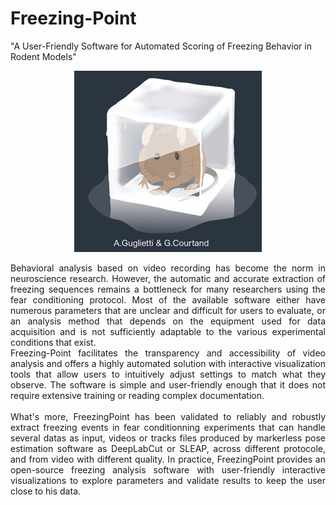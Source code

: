 # Freezing-Point
"A User-Friendly Software for Automated Scoring of Freezing Behavior in Rodent Models"
<p align="center">
<img src="/stock/freezed_mouse-4crop.png">
</p>

 <div align="justify">Behavioral analysis based on video recording has become the norm in neuroscience research. However, the automatic and accurate extraction of freezing sequences remains a bottleneck for many researchers using the fear conditioning protocol. Most of the available software either have numerous parameters that are unclear and difficult for users to evaluate, or an analysis method that depends on the equipment used for data acquisition and is not sufficiently adaptable to the various experimental conditions that exist.</br>
Freezing-Point facilitates the transparency and accessibility of video analysis and offers a highly automated solution with interactive visualization tools that allow users to intuitively adjust settings to match what they observe. The software is simple and user-friendly enough that it does not require extensive training or reading complex documentation.</br> 
 </br>  
What's more, FreezingPoint has been validated to reliably and robustly extract freezing events in fear conditionning experiments that can handle several datas as input, videos or tracks files produced by markerless pose estimation software as DeepLabCut or SLEAP, across different protocole, and from video with different quality. In practice, FreezingPoint provides an open-source freezing analysis software with user-friendly interactive visualizations to explore parameters and validate results to keep the user close to his data.</div>

